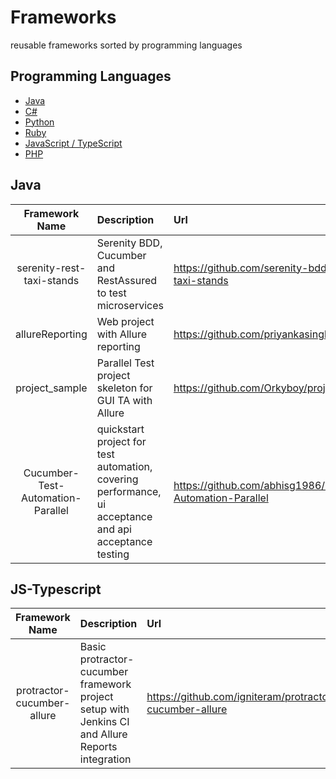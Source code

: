 # Frameworks
reusable frameworks sorted by programming languages


## Programming Languages

- [Java](#java)
- [C#](#c#)
- [Python](#python)
- [Ruby](#ruby)
- [JavaScript / TypeScript](#js-typescript)
- [PHP](#php)


## Java

| Framework Name | Description  | Url  | Tools | Comments |Flag|
|:--------------:|:-------------|:-----|:------|:---------|:---:|
| serenity-rest-taxi-stands | Serenity BDD, Cucumber and RestAssured to test microservices | https://github.com/serenity-bdd/serenity-rest-taxi-stands | Maven Serenity Cucumber RestAPI  | None |![alt text](http://icons.iconarchive.com/icons/custom-icon-design/flatastic-9/256/Flag1-orange-icon.png "Maybe")|
| allureReporting | Web project with Allure reporting | https://github.com/priyankasingh7/allureReporting | Maven TestNg Allure SeleniumGrid POM TestDataAsYml| None |
| project_sample | Parallel Test project skeleton for GUI TA with Allure | https://github.com/Orkyboy/project_sample | Selenium Cucumber Allure SpringDriverManager | Config and core as multi-module binaries |
| Cucumber-Test-Automation-Parallel | quickstart project for test automation, covering performance, ui acceptance and api acceptance testing | https://github.com/abhisg1986/Cucumber-Test-Automation-Parallel | Selenium Maven Cucumber Spring Jackson Jmeter | Parallel but no config for browser type etc|



## JS-Typescript
| Framework Name | Description  | Url  | Tools | Comments |
|:--------------:|:-------------|:-----|:------|:---------|
| protractor-cucumber-allure | Basic protractor-cucumber framework project setup with Jenkins CI and Allure Reports integration | https://github.com/igniteram/protractor-cucumber-allure | Selenium POM Cucumber Jenkins Test Sharding MultiCapabilities ProgreSQL Allure SpringDriverManager | None |
